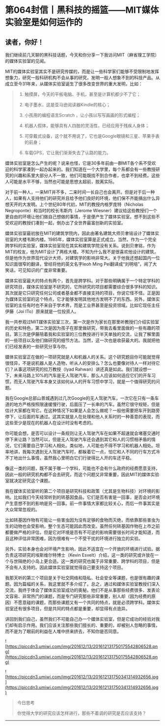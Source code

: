 # 第064封信丨黑科技的摇篮——MIT媒体实验室是如何运作的

## 读者，你好！

我们继续前几天聊的黑科技话题，今天和你分享一下我访问MIT（麻省理工学院）的媒体实验室的见闻。

MIT的媒体实验室其实不是研究传媒的，而是让一些科学家们能够不受限制地发挥想象力，研究一般科研机构不会从事的研究，发明一般人想象不到的科技产品。从成立至今31年来，从媒体实验室诞生了很多改变世界的重大发明，比如：

> 1. 触摸屏，今天的平板电脑、手机，甚至是计算机都少不了它；
> 
> 2. 电子墨水，这是亚马逊阅读器Kindle的核心；
> 
> 3. 小孩用的编程语言Scratch ，让小孩以写写画画的形式编程；
> 
> 4. 机器人假体，能够具有人四肢的灵活性，已经应用于残疾人身体；
> 
> 5. 可穿戴式设备，这个就不用说了，它也是Google眼镜和三星、苹果手表的前身；
> 
> 6. 车载GPS，它让我们渐渐失去了认路的能力。

媒体实验室是怎么产生的呢？说来也怪，它是30多年前由一群MIT各个系不受欢迎的科学家凑到一起办起来的。我们知道在一个大学里，每个系都会有一些教授研究的兴趣和系里大部分人不一致，他们可能既找不到合作者，也拿不到经费。这些人可能是水平不够，当然也可能是思想太超前，脱离实际。

对于前一种人，一来MIT并不多，二来时间一长自己也会离开。但是对于后一种人，如果有人支持他们的研究并且给予他们良好的环境，他们保不齐能搞出什么异想天开的大发明。上个世纪80年代初，MIT的教授内格罗庞特（Nicholas Negroponte）和当时的校长韦斯内（Jerome Wiesner）建议给这些教授们一个更自由的环境让他们做自己想做的事情，于是便产生了媒体实验室。想不到这些不受欢迎的教授们凑到一起，倒办出了全世界最富创新的实验室。

媒体实验室最初放在MIT的建筑学院内，因此由著名建筑大师贝聿铭设计了媒体实验室的大楼韦斯内楼。1985年，媒体实验室算是正式成立。当然，作为一个完全跨学科的实验室，媒体实验室现在其实和建筑学院没有关系。说到贝聿铭，作为MIT的校友，他为MIT设计了两栋大楼。不知为什么我不是很喜欢他设计的建筑，但是他作为世界现代设计大师，对建筑学的影响非常大。关于他我还想起国内一位知识面很窄的翻译，曾经将他的英文名字Ieoh Ming Pei翻译成“刘明培”，闹了大笑话，可见知识的广度非常重要。

媒体实验室最大的特点有两个，首先是跨学科。对于那些明确属于一个特定学科的研究项目，媒体实验室是不研究的，它所研究的项目都需要综合很多学科的知识。其次就是它只研究任何公司或者基金都不直接支持的项目，你说它怪不怪。正是因为媒体实验室的这个特点，它才能够发明其他地方发明不了的东西。另外，媒体实验室的主任有时也不来自于学术界，而是工业界甚至是投资领域。比如它现任主任伊藤（Joi ITo）原来就是一位投资人。

我一共参观过MIT媒体实验室三次，第一次是作为家长在那里听教授们介绍实验室的历史和特色，第二次是因为孩子在那里做研究，带我去看里面做的一些有趣的项目。第三次是伊藤陪着我和实验室的三位教授进行半天单独的交流，让我了解里面的一些项目以及他们做研究的细节方法。当然，这一次也是收获最大的。我就把他们已经发表的一些研究分享与你。

媒体实验室正在做的一项研究就是人和机器人的关系。这个研究题目你可能就觉得很怪异，不是说机器人是人造物，听从人的安排么？怎么也要像对待人一样对待它们？从事这项研究的拉万教授（Iyad Rahwan）讲还真是如此。我们就设想一下，未来马路上10%的汽车是无人驾驶汽车，那么人应该如何适应它们的开车习惯，而无人驾驶汽车本身又该如何从人的开车习惯中学习，就是一个值得研究的问题。

我在Google总部山景城遇到过几次Google的无人驾驶汽车，一次它在只有一条车道的地方严格按照限速缓慢行驶，后面压了一长串的汽车。虽然它很守规矩，但是估计大家都在骂它。在这种情况下如果是人会怎么做呢？一般他需要把车开到路旁停下，让后面的车通过。这其实就是人在处理和他人关系时的一种善意的表现，而这些至少是现在的机器人在设计时没有考虑的。

你可能会想，是否可以设计一条规则让无人驾驶汽车在如果不超速就会堵塞交通时停下来让路？当然可以，但是无人驾驶汽车还会遇到其它和人的习惯相矛盾的情况，它们需要自己学习和人相处。类似地，人可能也不得不学习和机器人相处。坦率地讲，我每次遇到无人驾驶汽车时，都躲着它一点，怕它和人不同的行车方式冷不丁地出什么事情，虽然我心里明白它们行驶得比人开的车还平稳。

像这一类的问题，既不属于哪一个学科，可能也不会有什么政府的经费愿意支持，因此一般的研究机构都不会去研究，而这个问题又非常重要，因此MIT的媒体实验室就决定研究这个课题。

我在媒体实验室听的第二个项目是研究科技和政策（尤其是生物科技）对环境的影响。比如我们今天经常听到的转基因食品，它们是否有害是一回事，是否会对环境产生意想不到的影响是另一回事。前一件事情大家都比较关心，而后一件事其实是大众常常忽视的。

比如转基因作物有可能让一些害虫因为没有足够的食物而灭绝，而依靠那些害虫为生的动物也会受影响，整个生态可能因此而改变。虽然任何转基因作物在上市之前都要做严格的评估，但是它对环境是否有不可逆的影响需要很长时间才能知道，而且这种评估非常困难，因为很难有一个不受干扰的环境进行独立的实验。

另外，实验本身也会对环境产生影响，因此不适宜在一个开放的环境进行试验。据负责这项研究的埃斯维尔特博士（Kevin Esvelt）介绍，这一类的研究或许放在一个与世隔绝的小岛上更合适。这一类的研究也属于非常重要、跨学科的项目，但是不会有人支持的。因此媒体实验室就觉得自己要支持这个项目。

我那天听的第三个项目是关于社交网络和隐私、社会安全等课题，也是很有趣的课题。因为篇幅的关系，我这里就不多介绍了。总之，通过和媒体实验室教授们深入交流，我终于体会了媒体实验室成功的奥秘。他们不是从事那些经费很多、发表论文容易、非常热门的课题，而是专门研究那些非常重要，别人却（因为经费的原因）不愿意碰的课题，而那些课题又有一个共同的特点，就是必须跨学科。媒体实验室还有很多项目，但是共同的特点都是重要，却显得有点诡异。

讲回到我们自己，虽然我们不可能自己办一个媒体实验室，但是它成功的经验对我们却有启示作用。我们应该关注那些我们擅长的、重要的，却被别人忽略的事情，而不是为了眼前的利益在人堆中挤来挤去，不知你是否同意。

![https://piccdn3.umiwi.com/img/201612/13/201612131750175542806528.png](https://piccdn3.umiwi.com/img/201612/13/201612131750175542806528.png)

![https://piccdn3.umiwi.com/img/201612/13/201612131750341314932656.jpg](https://piccdn3.umiwi.com/img/201612/13/201612131750341314932656.jpg)

> 今日思考
> 
> 你觉得大学的研究应该怎样进行，那些不着调的研究是否应该支持？

---
